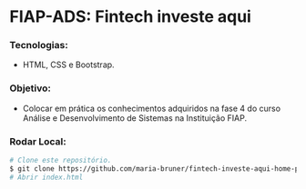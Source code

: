 # FIAP-ADS: Fintech investe aqui
### Tecnologias:
* HTML, CSS e Bootstrap.
### Objetivo:
* Colocar em prática os conhecimentos adquiridos na fase 4 do curso Análise e Desenvolvimento de Sistemas na Instituição FIAP. 
### Rodar Local:
```bash
# Clone este repositório.
$ git clone https://github.com/maria-bruner/fintech-investe-aqui-home-page.git
# Abrir index.html
```

